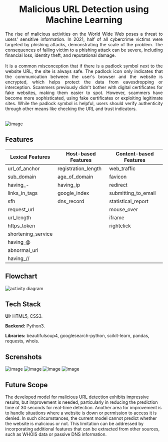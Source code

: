 <div align="center">
 <h1> Malicious URL Detection using Machine Learning </h1>
</div>
<div align="justify">
The rise of malicious activities on the World Wide Web poses a threat to users' sensitive information. In 2021, half of all cybercrime victims were targeted by phishing attacks, demonstrating the scale of the problem. The consequences of falling victim to a phishing attack can be severe, including financial loss, identity theft, and reputational damage. <br> <br>
It is a common misconception that if there is a padlock symbol next to the website URL, the site is always safe. The padlock icon only indicates that the communication between the user's browser and the website is encrypted, which helps protect the data from eavesdropping or interception. Scammers previously didn't bother with digital certificates for fake websites, making them easier to spot. However, scammers have become more sophisticated, using fake certificates or exploiting legitimate sites. While the padlock symbol is helpful, users should verify authenticity through other means like checking the URL and trust indicators. <br> <br>
 </div>
 
![image](https://github.com/KSruthiVel/Malicious_URL_Detection_using_ML/assets/68786151/d965f852-6f2a-4268-a460-2ff7aa0d0c1f)

## Features
<table>
    <thead>
        <tr>
            <th>Lexical Features</th>
            <th>Host-based Features</th>
            <th>Content-based Features</th>
        </tr>
    </thead>
    <tbody>
        <tr>
            <td>url_of_anchor</td>
            <td>registration_length</td>
            <td>web_traffic</td>
        </tr>
        <tr>
            <td>sub_domain</td>
            <td>age_of_domain</td>
            <td>favicon</td>
        </tr>
        <tr>
            <td>having_-</td>
            <td>having_ip</td>
            <td>redirect</td>
        </tr>
        <tr>
            <td>links_in_tags</td>
            <td>google_index</td>
            <td>submitting_to_email</td>
        </tr>
        <tr>
            <td>sfh</td>
            <td>dns_record</td>
            <td>statistical_report</td>
        </tr>
        <tr>
            <td>request_url</td>
            <td></td>
            <td>mouse_over</td>
        </tr>
        <tr>
            <td>url_length</td>
            <td></td>
            <td>iframe</td>
        </tr>
        <tr>
            <td>https_token</td>
            <td></td>
            <td>rightclick</td>
        </tr>
        <tr>
            <td>shortening_service</td>
            <td></td>
            <td></td>
        </tr>
        <tr>
            <td>having_@</td>
            <td></td>
            <td></td>
        </tr>
        <tr>
            <td>abnormal_url</td>
            <td></td>
            <td></td>
        </tr>
        <tr>
            <td>having_//</td>
            <td></td>
            <td></td>
        </tr>
    </tbody>
</table>

## Flowchart
 ![activity diagram](https://github.com/KSruthiVel/Malicious_URL_Detection_using_ML/assets/68786151/6a8cd9c0-6e5d-4a0b-b441-87332128faea)

## Tech Stack

**UI:** HTML5, CSS3.

**Backend:** Python3.

**Libraries:** beautifulsoup4, googlesearch-python, scikit-learn, pandas, requests, whois.

## Screnshots
![image](https://github.com/KSruthiVel/Malicious_URL_Detection_using_ML/assets/68786151/d0061035-477d-401f-b3ab-e1b03a69f974)
![image](https://github.com/KSruthiVel/Malicious_URL_Detection_using_ML/assets/68786151/cb4ac0d2-d15f-4052-a82d-2f54f8e7c85e)
![image](https://github.com/KSruthiVel/Malicious_URL_Detection_using_ML/assets/68786151/10536fc7-a429-4336-843d-fa040b0e0956)
![image](https://github.com/KSruthiVel/Malicious_URL_Detection_using_ML/assets/68786151/89a6b471-d84b-47ff-ac25-4b7194344743)

## Future Scope
<div align="jusitfy">
The developed model for malicious URL detection exhibits impressive results, but improvement is needed, particularly in reducing the prediction time of 30 seconds for real-time detection. Another area for improvement is to handle situations where a website is down or permission to access it is denied. In such circumstances, the current model cannot predict whether the website is malicious or not. This limitation can be addressed by incorporating additional features that can be extracted from other sources, such as WHOIS data or passive DNS information.
  </div>
